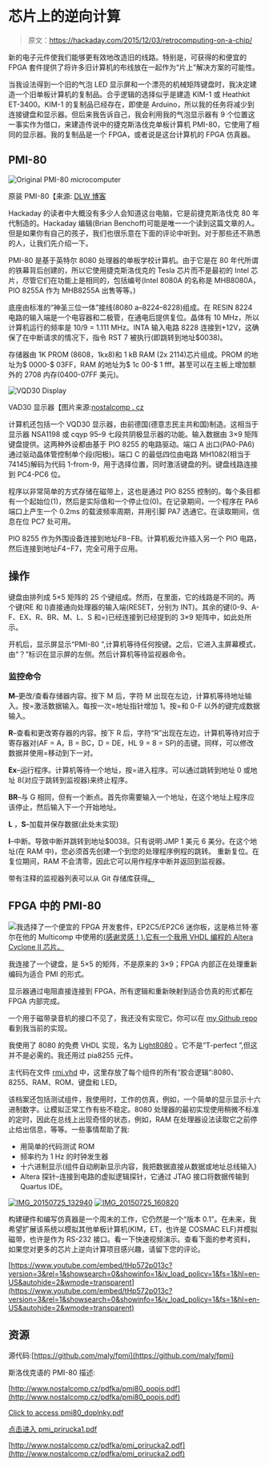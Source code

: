 # 芯片上的逆向计算

> 原文：<https://hackaday.com/2015/12/03/retrocomputing-on-a-chip/>

新的电子元件使我们能够更有效地改造旧的线路。特别是，可获得的和便宜的 FPGA 套件提供了将许多旧计算机的布线放在一起作为“片上”解决方案的可能性。

当我设法得到一个旧的气泡 LED 显示屏和一个漂亮的机械矩阵键盘时，我决定建造一个旧单板计算机的复制品。合乎逻辑的选择似乎是建造 KIM-1 或 Heathkit ET-3400。KIM-1 的复制品已经存在，即使是 Arduino，所以我的任务将减少到连接键盘和显示器。但后来我告诉自己，我会利用我的气泡显示器有 9 个位置这一事实作为借口，来建造传说中的捷克斯洛伐克单板计算机 PMI-80，它使用了相同的显示器。我的复制品是一个 FPGA，或者说是这台计算机的 FPGA 仿真器。

## PMI-80

![Original PMI-80 microcomputer](img/9f8c948eb4291fcc7b9095ba14dc40e0.png)

原装 PMI-80【来源: [DLW 博客](http://daluth.sweb.cz/pmi80.php)

Hackaday 的读者中大概没有多少人会知道这台电脑，它是前捷克斯洛伐克 80 年代制造的。Hackaday 编辑(Brian Benchoff)可能是唯一一个读到这篇文章的人。但是如果你有自己的孩子，我们也很乐意在下面的评论中听到。对于那些还不熟悉的人，让我们先介绍一下。

PMI-80 是基于英特尔 8080 处理器的单板学校计算机。由于它是在 80 年代所谓的铁幕背后创建的，所以它使用捷克斯洛伐克的 Tesla 芯片而不是最初的 Intel 芯片，尽管它们在功能上是相同的，包括编号(Intel 8080A 的名称是 MHB8080A，PIO 8255A 作为 MHB8255A 出售等等。)

底座由标准的“神圣三位一体”接线(8080 a–8224–8228)组成。在 RESIN 8224 电路的输入端是一个电容器和二极管，在通电后提供复位。晶体有 10 MHz，所以计算机运行的频率是 10/9 = 1.111 MHz。INTA 输入电路 8228 连接到+12V，这确保了在中断请求的情况下，指令 RST 7 被执行(即跳转到地址$0038)。

存储器由 1K PROM (8608，1kx8)和 1 kB RAM (2x 2114)芯片组成。PROM 的地址为$ 0000-$ 03FF，RAM 的地址为$ 1c 00-$ 1 fff。甚至可以在主板上增加额外的 2708 内存(0400-07FF 美元)。

![VQD30 Display](img/3fdc20edd8cdf828ec01def96f76fdb7.png)

VAD30 显示器【图片来源:[nostalcomp . cz](http://www.nostalcomp.cz/pmi_zavady.php)

计算机还包括一个 VQD30 显示器，由前德国(德意志民主共和国)制造。这相当于显示器 NSA1198 或 cqyp 95–9 七段共阴极显示器的功能。输入数据由 3×9 矩阵键盘提供。这两种外设都由基于 PIO 8255 的电路驱动。端口 A 出口(PA0-PA6)通过驱动晶体管控制单个段(阳极)。端口 C 的最低四位由电路 MH1082(相当于 74145)解码为代码 1-from-9，用于选择位置，同时激活键盘的列。键盘线路连接到 PC4-PC6 位。

程序以非常简单的方式存储在磁带上，这也是通过 PIO 8255 控制的。每个条目都有一个起始位(1)，然后是实际值和一个停止位(0)。在记录期间，一个程序在 PA6 端口上产生一个 0.2ms 的载波频率周期，并用引脚 PA7 选通它。在读取期间，信息在位 PC7 处可用。

PIO 8255 作为外围设备连接到地址$F8-$FB。计算机板允许插入另一个 PIO 电路，然后连接到地址$F4-$F7，完全可用于应用。

## 操作

键盘由排列成 5×5 矩阵的 25 个键组成。然而，在里面，它的线路是不同的。两个键(RE 和 I)直接通向处理器的输入端(RESET，分别为 INT)。其余的键(0-9、A-F、EX、R、BR、M、L、S 和=)已经连接到已经提到的 3×9 矩阵中，如此处所示。

开机后，显示屏显示“PMI-80 ”,计算机等待任何按键。之后，它进入主屏幕模式，由“？”标识在显示屏的左侧。然后计算机等待监视器命令。

### 监控命令

**M**–更改/查看存储器内容。按下 M 后，字符 M 出现在左边，计算机等待地址输入。按=激活数据输入。每按一次=地址指针增加 1。按=和 0-F 以外的键完成数据输入。

**R**–查看和更改寄存器的内容。按下 R 后，字符“R”出现在左边，计算机等待对应于寄存器对(AF = A，B = BC，D = DE，HL 9 = 8 = SP)的击键。同样，可以修改数据并使用=移动到下一对。

**Ex**–运行程序。计算机等待一个地址，按=进入程序。可以通过跳转到地址 0 或地址 8(对应于跳转到监视器)来终止程序。

**BR**–与 G 相同，但有一个断点。首先你需要输入一个地址，在这个地址上程序应该停止，然后输入下一个开始地址。

**L** ，**S**–加载并保存数据(此处未实现)

**I**–中断。导致中断并跳转到地址$0038。只有说明:JMP 1 美元 6 美分。在这个地址(在 RAM 中)，您必须首先创建一个到您的处理程序例程的跳转。
重新复位。在复位期间，RAM 不会清零，因此它可以用作程序中断并返回到监视器。

带有注释的监视器列表可以从 Git 存储库获得[。](https://raw.githubusercontent.com/maly/fpmi/master/docs/pmi80.asm)

## FPGA 中的 PMI-80

![](img/eb8cf0a59e6ebc12997af45148460bae.png)我选择了一个便宜的 FPGA 开发套件，EP2C5/EP2C6 迷你板，这是格兰特·塞尔在他的 Multicomp 中使用的[(感谢灵感！).它有一个我用 VHDL 编程的 Altera Cyclone II 芯片。](http://searle.hostei.com/grant/Multicomp/index.html)

我连接了一个键盘，是 5×5 的矩阵，不是原来的 3×9；FPGA 内部正在处理重新编码为适合 PMI 的形式。

显示器通过电阻直接连接到 FPGA，所有逻辑和重新映射到适合仿真的形式都在 FPGA 内部完成。

一个用于磁带录音机的接口不见了，我还没有实现它。你可以在 [my Github repo](https://github.com/maly/fpmi) 看到我当前的实现。

我使用了 8080 的免费 VHDL 实现，名为 [Light8080](http://opencores.org/project,light8080) 。它不是“T-perfect ”,但这并不是必需的。我还用过 pia8255 元件。

主代码在文件 [rmi.vhd](https://github.com/maly/fpmi/blob/master/FPGA/rmi.vhd) 中，这里存放了每个组件的所有“胶合逻辑”:8080、8255、RAM、ROM、键盘和 LED。

该档案还包括测试组件，我使用时，工作的仿真，例如，一个简单的显示显示十六进制数字。让模拟正常工作有些不稳定。8080 处理器的最初实现使用稍微不标准的定时，因此在总线上出现奇怪的状态，例如，RAM 在处理器设法读取它之前停止给出信息，等等。一些事情帮助了我:

*   用简单的代码测试 ROM
*   频率约为 1 Hz 的时钟发生器
*   十六进制显示(组件自动刷新显示内容，我把数据直接从数据或地址总线输入)
*   Altera 探针–连接到电路的虚拟逻辑探针，它通过 JTAG 接口将数据传输到 Quartus IDE。

 [![IMG_20150725_132940](img/91a9038b955537fe2747e3fa15036c9f.png "IMG_20150725_132940")](https://hackaday.com/2015/12/03/retrocomputing-on-a-chip/img_20150725_132940/)  [![IMG_20150725_160820](img/6fea53afbf2687177331f8aa4b270458.png "IMG_20150725_160820")](https://hackaday.com/2015/12/03/retrocomputing-on-a-chip/img_20150725_160820/) 

构建硬件和编写仿真器是一个周末的工作，它仍然是一个“版本 0.1”。在未来，我希望扩展该系统以模拟其他单板计算机(KIM，ET，也许是 COSMAC ELF)并模拟磁带，也许是作为 RS-232 接口。看一下快速视频演示。查看下面的参考资料，如果您对更多的芯片上逆向计算项目感兴趣，请留下您的评论。

 [https://www.youtube.com/embed/tHp572p013c?version=3&rel=1&showsearch=0&showinfo=1&iv_load_policy=1&fs=1&hl=en-US&autohide=2&wmode=transparent](https://www.youtube.com/embed/tHp572p013c?version=3&rel=1&showsearch=0&showinfo=1&iv_load_policy=1&fs=1&hl=en-US&autohide=2&wmode=transparent)



## 资源

源代码:[https://github.com/maly/fpmi](https://github.com/maly/fpmi)

斯洛伐克语的 PMI-80 描述:

[http://www.nostalcomp.cz/pdfka/pmi80_popis.pdf](http://www.nostalcomp.cz/pdfka/pmi80_popis.pdf)

[Click to access pmi80_doplnky.pdf](http://www.nostalcomp.cz/pdfka/pmi80_doplnky.pdf)

[点击进入 pmi_prirucka1.pdf](http://www.nostalcomp.cz/pdfka/pmi_prirucka1.pdf)

[http://www.nostalcomp.cz/pdfka/pmi_prirucka2.pdf](http://www.nostalcomp.cz/pdfka/pmi_prirucka2.pdf)